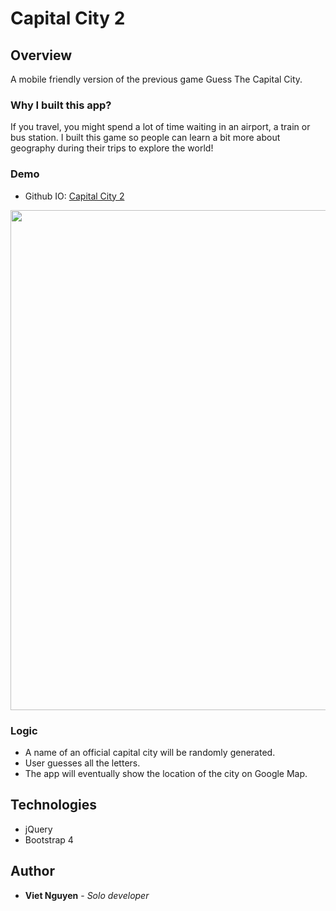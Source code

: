 # Capital City 2

## Overview
A mobile friendly version of the previous game Guess The Capital City. 

### Why I built this app?
If you travel, you might spend a lot of time waiting in an airport, a train or bus station. I built this game so people can learn a bit more about geography during their trips to explore the world!

### Demo
* Github IO: [Capital City 2](https://nguyendviet.github.io/Capital-City-2/)

<img src="https://media.giphy.com/media/3o751Qc6E8vFYEQdQk/giphy.gif" width="800"/>

### Logic
* A name of an official capital city will be randomly generated.
* User guesses all the letters.
* The app will eventually show the location of the city on Google Map.

## Technologies
* jQuery
* Bootstrap 4

## Author
* **Viet Nguyen** - *Solo developer*
